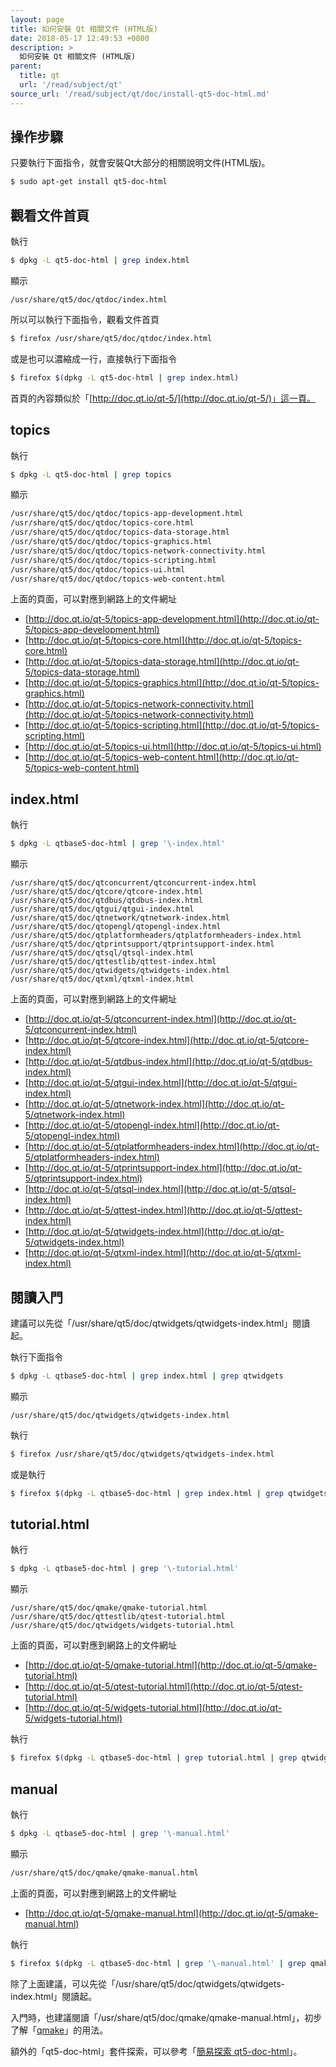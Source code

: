 ```yaml
---
layout: page
title: 如何安裝 Qt 相關文件 (HTML版)
date: 2018-05-17 12:49:53 +0800
description: >
  如何安裝 Qt 相關文件 (HTML版)
parent:
  title: qt
  url: '/read/subject/qt'
source_url: '/read/subject/qt/doc/install-qt5-doc-html.md'
---
```



## 操作步驟

只要執行下面指令，就會安裝Qt大部分的相關說明文件(HTML版)。

``` sh
$ sudo apt-get install qt5-doc-html
```

## 觀看文件首頁

執行

``` sh
$ dpkg -L qt5-doc-html | grep index.html
```

顯示

```
/usr/share/qt5/doc/qtdoc/index.html
```

所以可以執行下面指令，觀看文件首頁

``` sh
$ firefox /usr/share/qt5/doc/qtdoc/index.html
```

或是也可以濃縮成一行，直接執行下面指令

``` sh
$ firefox $(dpkg -L qt5-doc-html | grep index.html)
```

首頁的內容類似於「[http://doc.qt.io/qt-5/](http://doc.qt.io/qt-5/)」這一頁。

## topics

執行

``` sh
$ dpkg -L qt5-doc-html | grep topics
```

顯示

``` sh
/usr/share/qt5/doc/qtdoc/topics-app-development.html
/usr/share/qt5/doc/qtdoc/topics-core.html
/usr/share/qt5/doc/qtdoc/topics-data-storage.html
/usr/share/qt5/doc/qtdoc/topics-graphics.html
/usr/share/qt5/doc/qtdoc/topics-network-connectivity.html
/usr/share/qt5/doc/qtdoc/topics-scripting.html
/usr/share/qt5/doc/qtdoc/topics-ui.html
/usr/share/qt5/doc/qtdoc/topics-web-content.html
```

上面的頁面，可以對應到網路上的文件網址

* [http://doc.qt.io/qt-5/topics-app-development.html](http://doc.qt.io/qt-5/topics-app-development.html)
* [http://doc.qt.io/qt-5/topics-core.html](http://doc.qt.io/qt-5/topics-core.html)
* [http://doc.qt.io/qt-5/topics-data-storage.html](http://doc.qt.io/qt-5/topics-data-storage.html)
* [http://doc.qt.io/qt-5/topics-graphics.html](http://doc.qt.io/qt-5/topics-graphics.html)
* [http://doc.qt.io/qt-5/topics-network-connectivity.html](http://doc.qt.io/qt-5/topics-network-connectivity.html)
* [http://doc.qt.io/qt-5/topics-scripting.html](http://doc.qt.io/qt-5/topics-scripting.html)
* [http://doc.qt.io/qt-5/topics-ui.html](http://doc.qt.io/qt-5/topics-ui.html)
* [http://doc.qt.io/qt-5/topics-web-content.html](http://doc.qt.io/qt-5/topics-web-content.html)


## index.html

執行

``` sh
$ dpkg -L qtbase5-doc-html | grep '\-index.html'
```

顯示

```
/usr/share/qt5/doc/qtconcurrent/qtconcurrent-index.html
/usr/share/qt5/doc/qtcore/qtcore-index.html
/usr/share/qt5/doc/qtdbus/qtdbus-index.html
/usr/share/qt5/doc/qtgui/qtgui-index.html
/usr/share/qt5/doc/qtnetwork/qtnetwork-index.html
/usr/share/qt5/doc/qtopengl/qtopengl-index.html
/usr/share/qt5/doc/qtplatformheaders/qtplatformheaders-index.html
/usr/share/qt5/doc/qtprintsupport/qtprintsupport-index.html
/usr/share/qt5/doc/qtsql/qtsql-index.html
/usr/share/qt5/doc/qttestlib/qttest-index.html
/usr/share/qt5/doc/qtwidgets/qtwidgets-index.html
/usr/share/qt5/doc/qtxml/qtxml-index.html
```

上面的頁面，可以對應到網路上的文件網址

* [http://doc.qt.io/qt-5/qtconcurrent-index.html](http://doc.qt.io/qt-5/qtconcurrent-index.html)
* [http://doc.qt.io/qt-5/qtcore-index.html](http://doc.qt.io/qt-5/qtcore-index.html)
* [http://doc.qt.io/qt-5/qtdbus-index.html](http://doc.qt.io/qt-5/qtdbus-index.html)
* [http://doc.qt.io/qt-5/qtgui-index.html](http://doc.qt.io/qt-5/qtgui-index.html)
* [http://doc.qt.io/qt-5/qtnetwork-index.html](http://doc.qt.io/qt-5/qtnetwork-index.html)
* [http://doc.qt.io/qt-5/qtopengl-index.html](http://doc.qt.io/qt-5/qtopengl-index.html)
* [http://doc.qt.io/qt-5/qtplatformheaders-index.html](http://doc.qt.io/qt-5/qtplatformheaders-index.html)
* [http://doc.qt.io/qt-5/qtprintsupport-index.html](http://doc.qt.io/qt-5/qtprintsupport-index.html)
* [http://doc.qt.io/qt-5/qtsql-index.html](http://doc.qt.io/qt-5/qtsql-index.html)
* [http://doc.qt.io/qt-5/qttest-index.html](http://doc.qt.io/qt-5/qttest-index.html)
* [http://doc.qt.io/qt-5/qtwidgets-index.html](http://doc.qt.io/qt-5/qtwidgets-index.html)
* [http://doc.qt.io/qt-5/qtxml-index.html](http://doc.qt.io/qt-5/qtxml-index.html)


## 閱讀入門

建議可以先從「/usr/share/qt5/doc/qtwidgets/qtwidgets-index.html」閱讀起。

執行下面指令

``` sh
$ dpkg -L qtbase5-doc-html | grep index.html | grep qtwidgets
```

顯示

```
/usr/share/qt5/doc/qtwidgets/qtwidgets-index.html
```

執行

``` sh
$ firefox /usr/share/qt5/doc/qtwidgets/qtwidgets-index.html
```

或是執行

``` sh
$ firefox $(dpkg -L qtbase5-doc-html | grep index.html | grep qtwidgets)
```

## tutorial.html

執行

``` sh
$ dpkg -L qtbase5-doc-html | grep '\-tutorial.html'
```

顯示

```
/usr/share/qt5/doc/qmake/qmake-tutorial.html
/usr/share/qt5/doc/qttestlib/qtest-tutorial.html
/usr/share/qt5/doc/qtwidgets/widgets-tutorial.html
```

上面的頁面，可以對應到網路上的文件網址

* [http://doc.qt.io/qt-5/qmake-tutorial.html](http://doc.qt.io/qt-5/qmake-tutorial.html)
* [http://doc.qt.io/qt-5/qtest-tutorial.html](http://doc.qt.io/qt-5/qtest-tutorial.html)
* [http://doc.qt.io/qt-5/widgets-tutorial.html](http://doc.qt.io/qt-5/widgets-tutorial.html)

執行

``` sh
$ firefox $(dpkg -L qtbase5-doc-html | grep tutorial.html | grep qtwidgets)
```

## manual

執行

``` sh
$ dpkg -L qtbase5-doc-html | grep '\-manual.html'
```

顯示

``` sh
/usr/share/qt5/doc/qmake/qmake-manual.html
```

上面的頁面，可以對應到網路上的文件網址

* [http://doc.qt.io/qt-5/qmake-manual.html](http://doc.qt.io/qt-5/qmake-manual.html)

執行

``` sh
$ firefox $(dpkg -L qtbase5-doc-html | grep '\-manual.html' | grep qmake)
```

除了上面建議，可以先從「/usr/share/qt5/doc/qtwidgets/qtwidgets-index.html」閱讀起。

入門時，也建議閱讀「/usr/share/qt5/doc/qmake/qmake-manual.html」，初步了解「[qmake](http://doc.qt.io/qt-5/qmake-running.html)」的用法。

額外的「qt5-doc-html」套件探索，可以參考「[簡易探索 qt5-doc-html](explore-qt5-doc-html)」。
